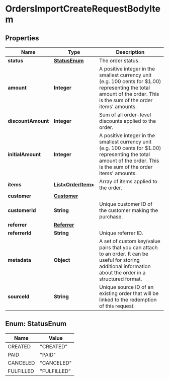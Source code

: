 

# OrdersImportCreateRequestBodyItem


## Properties

| Name | Type | Description |
|------------ | ------------- | ------------- |
|**status** | [**StatusEnum**](#StatusEnum) | The order status. |
|**amount** | **Integer** | A positive integer in the smallest currency unit (e.g. 100 cents for $1.00) representing the total amount of the order. This is the sum of the order items&#39; amounts.   |
|**discountAmount** | **Integer** | Sum of all order-level discounts applied to the order. |
|**initialAmount** | **Integer** | A positive integer in the smallest currency unit (e.g. 100 cents for $1.00) representing the total amount of the order. This is the sum of the order items&#39; amounts. |
|**items** | [**List&lt;OrderItem&gt;**](OrderItem.md) | Array of items applied to the order. |
|**customer** | [**Customer**](Customer.md) |  |
|**customerId** | **String** | Unique customer ID of the customer making the purchase. |
|**referrer** | [**Referrer**](Referrer.md) |  |
|**referrerId** | **String** | Unique referrer ID. |
|**metadata** | **Object** | A set of custom key/value pairs that you can attach to an order. It can be useful for storing additional information about the order in a structured format. |
|**sourceId** | **String** | Unique source ID of an existing order that will be linked to the redemption of this request. |



## Enum: StatusEnum

| Name | Value |
|---- | -----|
| CREATED | &quot;CREATED&quot; |
| PAID | &quot;PAID&quot; |
| CANCELED | &quot;CANCELED&quot; |
| FULFILLED | &quot;FULFILLED&quot; |



